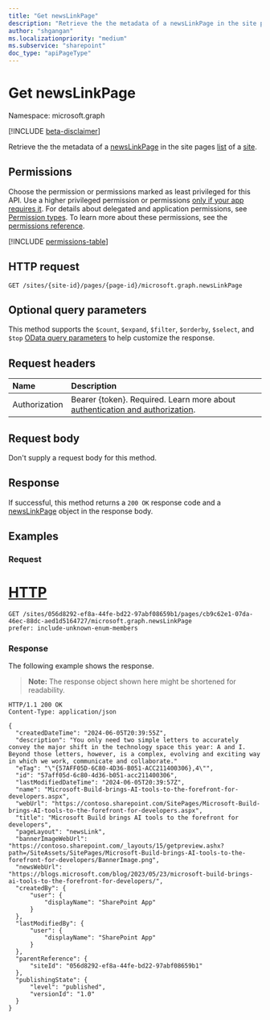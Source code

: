```yaml
---
title: "Get newsLinkPage"
description: "Retrieve the the metadata of a newsLinkPage in the site pages list in a site."
author: "shgangan"
ms.localizationpriority: "medium"
ms.subservice: "sharepoint"
doc_type: "apiPageType"
---
```


# Get newsLinkPage

Namespace: microsoft.graph

[!INCLUDE [beta-disclaimer](../../includes/beta-disclaimer.md)]


Retrieve the the metadata of a [newsLinkPage](../resources/newslinkpage.md) in the site pages [list][] of a [site][].

[list]: ../resources/list.md
[site]: ../resources/site.md

## Permissions

Choose the permission or permissions marked as least privileged for this API. Use a higher privileged permission or permissions [only if your app requires it](/graph/permissions-overview#best-practices-for-using-microsoft-graph-permissions). For details about delegated and application permissions, see [Permission types](/graph/permissions-overview#permission-types). To learn more about these permissions, see the [permissions reference](/graph/permissions-reference).

<!-- {
  "blockType": "permissions",
  "name": "newslinkpage-get-permissions"
}
-->
[!INCLUDE [permissions-table](../includes/permissions/newslinkpage-get-permissions.md)]

## HTTP request

<!-- {
  "blockType": "ignored"
}
-->
``` http
GET /sites/{site-id}/pages/{page-id}/microsoft.graph.newsLinkPage
```

## Optional query parameters

This method supports the `$count`, `$expand`, `$filter`, `$orderby`, `$select`, and `$top` [OData query parameters](/graph/query-parameters) to help customize the response.

## Request headers

|Name|Description|
|:---|:---|
|Authorization|Bearer {token}. Required. Learn more about [authentication and authorization](/graph/auth/auth-concepts).|

## Request body

Don't supply a request body for this method.

## Response

If successful, this method returns a `200 OK` response code and a [newsLinkPage](../resources/newslinkpage.md) object in the response body.

## Examples

### Request

# [HTTP](#tab/http)

<!--{
  "blockType": "request",
  "name": "get-newslinkpage",
  "scopes": "sites.read.all",
  "tags": "service.sharepoint"
}
-->

```msgraph-interactive
GET /sites/056d8292-ef8a-44fe-bd22-97abf08659b1/pages/cb9c62e1-07da-46ec-88dc-aed1d5164727/microsoft.graph.newsLinkPage
prefer: include-unknown-enum-members
```

### Response

The following example shows the response.
>**Note:** The response object shown here might be shortened for readability.

<!-- {
  "blockType": "response",
  "truncated": true,
  "@odata.type": "microsoft.graph.newsLinkPage",
  "isCollection":false
}
-->
``` http
HTTP/1.1 200 OK
Content-Type: application/json

{
  "createdDateTime": "2024-06-05T20:39:55Z",
  "description": "You only need two simple letters to accurately convey the major shift in the technology space this year: A and I. Beyond those letters, however, is a complex, evolving and exciting way in which we work, communicate and collaborate."
  "eTag": "\"{57AFF05D-6C80-4D36-B051-ACC211400306},4\"",
  "id": "57aff05d-6c80-4d36-b051-acc211400306",
  "lastModifiedDateTime": "2024-06-05T20:39:57Z",
  "name": "Microsoft-Build-brings-AI-tools-to-the-forefront-for-developers.aspx",
  "webUrl": "https://contoso.sharepoint.com/SitePages/Microsoft-Build-brings-AI-tools-to-the-forefront-for-developers.aspx",
  "title": "Microsoft Build brings AI tools to the forefront for developers",
  "pageLayout": "newsLink",
  "bannerImageWebUrl": "https://contoso.sharepoint.com/_layouts/15/getpreview.ashx?path=/SiteAssets/SitePages/Microsoft-Build-brings-AI-tools-to-the-forefront-for-developers/BannerImage.png",
  "newsWebUrl": "https://blogs.microsoft.com/blog/2023/05/23/microsoft-build-brings-ai-tools-to-the-forefront-for-developers/",
  "createdBy": {
      "user": {
          "displayName": "SharePoint App"
      }
  },
  "lastModifiedBy": {
      "user": {
          "displayName": "SharePoint App"
      }
  },
  "parentReference": {
      "siteId": "056d8292-ef8a-44fe-bd22-97abf08659b1"
  },
  "publishingState": {
      "level": "published",
      "versionId": "1.0"
  }
}
```

<!--
{
  "type": "#page.annotation",
  "description": "Get a newslinkpage in a site",
  "keywords": "",
  "section": "documentation",
  "tocPath": "Pages/Get",
  "suppressions": [
  ]
}
-->